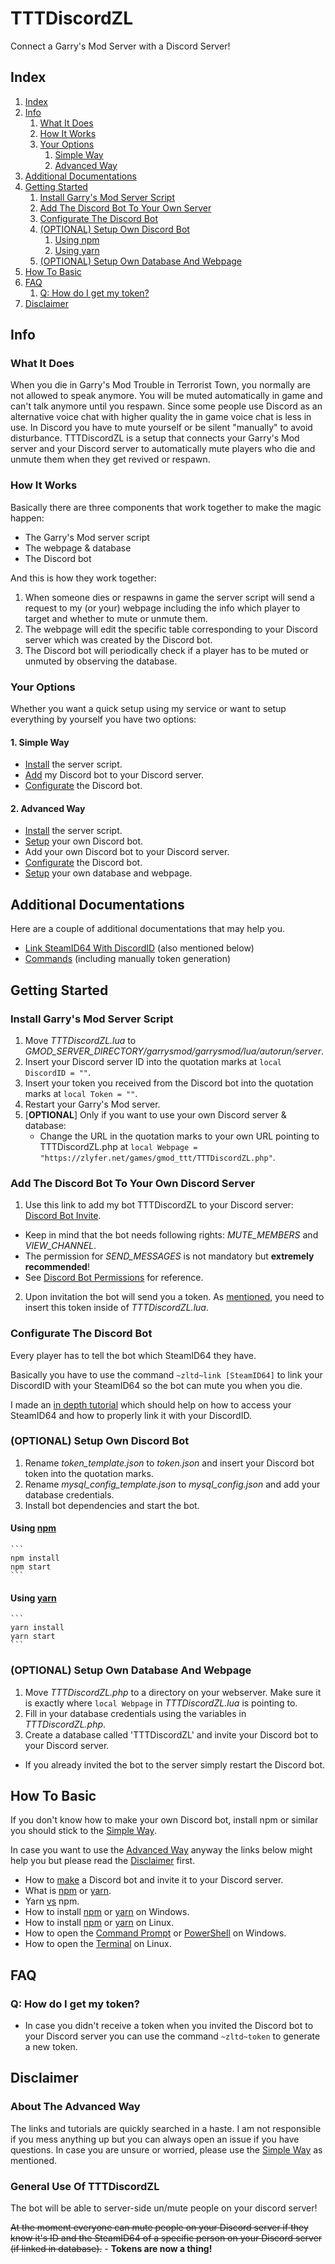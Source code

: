 # TTTDiscordZL
Connect a Garry's Mod Server with a Discord Server!

## Index
1. [Index](#index)
2. [Info](#info)
    1. [What It Does](#what-it-does)
    2. [How It Works](#how-it-works)
    3. [Your Options](#your-options)
        1. [Simple Way](#1-simple-way)
        2. [Advanced Way](#2-advanced-way)
3. [Additional Documentations](#additional-documentations)
4. [Getting Started](#getting-started)
    1. [Install Garry's Mod Server Script](#install-garrys-mod-server-script)
    2. [Add The Discord Bot To Your Own Server](#add-the-discord-bot-to-your-own-discord-server)
    3. [Configurate The Discord Bot](#configurate-the-discord-bot)
    4. [(OPTIONAL) Setup Own Discord Bot](#optional-setup-own-discord-bot)
        1. [Using npm](#using-npm)
        2. [Using yarn](#using-yarn)
    5. [(OPTIONAL) Setup Own Database And Webpage](#optional-setup-own-database-and-webpage)
5. [How To Basic](#how-to-basic)
6. [FAQ](#faq)
    1. [Q: How do I get my token?](#q-how-do-i-get-my-token)
7. [Disclaimer](#disclaimer)

## Info
### What It Does
When you die in Garry's Mod Trouble in Terrorist Town, you normally are not allowed to speak anymore.
You will be muted automatically in game and can't talk anymore until you respawn.
Since some people use Discord as an alternative voice chat with higher quality the in game voice chat is less in use.
In Discord you have to mute yourself or be silent "manually" to avoid disturbance.
TTTDiscordZL is a setup that connects your Garry's Mod server and your Discord server to automatically mute players who die and unmute them when they get revived or respawn.

### How It Works
Basically there are three components that work together to make the magic happen:
 - The Garry's Mod server script
 - The webpage & database
 - The Discord bot

And this is how they work together:
 1. When someone dies or respawns in game the server script will send a request to my (or your) webpage including the info which player to target and whether to mute or unmute them.
 2. The webpage will edit the specific table corresponding to your Discord server which was created by the Discord bot.
 3. The Discord bot will periodically check if a player has to be muted or unmuted by observing the database.

### Your Options
Whether you want a quick setup using my service or want to setup everything by yourself you have two options:
#### 1. Simple Way
 - [Install](#install-garrys-mod-server-script) the server script.
 - [Add](#add-discord-bot-to-your-own-discord-server) my Discord bot to your Discord server.
 - [Configurate](#configurate-the-discord-bot) the Discord bot.

#### 2. Advanced Way
 - [Install](#install-garrys-mod-server-script) the server script.
 - [Setup](#optional-setup-own-discord-bot) your own Discord bot.
 - Add your own Discord bot to your Discord server.
 - [Configurate](#configurate-the-discord-bot) the Discord bot.
 - [Setup](#optional-setup-own-database-and-webpage) your own database and webpage.

## Additional Documentations
Here are a couple of additional documentations that may help you.
- [Link SteamID64 With DiscordID](idlink.md) (also mentioned below)
- [Commands](commands.md) (including manually token generation)

## Getting Started
### Install Garry's Mod Server Script
 1. Move *TTTDiscordZL.lua* to *GMOD_SERVER_DIRECTORY/garrysmod/garrysmod/lua/autorun/server*.
 2. Insert your Discord server ID into the quotation marks at `local DiscordID = ""`.
 3. Insert your token you received from the Discord bot into the quotation marks at `local Token = ""`.
 4. Restart your Garry's Mod server.
 5. [**OPTIONAL**] Only if you want to use your own Discord server & database:
    * Change the URL in the quotation marks to your own URL pointing to TTTDiscordZL.php at `local Webpage = "https://zlyfer.net/games/gmod_ttt/TTTDiscordZL.php"`.

### Add The Discord Bot To Your Own Discord Server
1. Use this link to add my bot TTTDiscordZL to your Discord server: [Discord Bot Invite](https://discordapp.com/oauth2/authorize?client_id=424687518966087682&scope=bot&permissions=4197376).
 - Keep in mind that the bot needs following rights: *MUTE_MEMBERS* and *VIEW_CHANNEL*.
 - The permission for *SEND_MESSAGES* is not mandatory but **extremely recommended**!
 - See [Discord Bot Permissions](https://discordapp.com/developers/docs/topics/permissions) for reference.
2. Upon invitation the bot will send you a token. As [mentioned](#install-garrys-mod-server-script), you need to insert this token inside of *TTTDiscordZL.lua*.

### Configurate The Discord Bot
Every player has to tell the bot which SteamID64 they have.

Basically you have to use the command `~zltd~link [SteamID64]` to link your DiscordID with your SteamID64 so the bot can mute you when you die.

I made an [in depth tutorial](idlink.md) which should help on how to access your SteamID64 and how to properly link it with your DiscordID.

### (OPTIONAL) Setup Own Discord Bot
1. Rename *token_template.json* to *token.json* and insert your Discord bot token into the quotation marks.
2. Rename *mysql_config_template.json* to *mysql_config.json* and add your database credentials.
3. Install bot dependencies and start the bot.
#### Using [npm](https://www.npmjs.com/)
	```
	npm install
	npm start
	```
#### Using [yarn](https://yarnpkg.com/)
	```
	yarn install
	yarn start
	```

### (OPTIONAL) Setup Own Database And Webpage
1. Move *TTTDiscordZL.php* to a directory on your webserver. Make sure it is exactly where `local Webpage` in *TTTDiscordZL.lua* is pointing to.
2. Fill in your database credentials using the variables in *TTTDiscordZL.php*.
3. Create a database called 'TTTDiscordZL' and invite your Discord bot to your Discord server.
 - If you already invited the bot to the server simply restart the Discord bot.

## How To Basic
If you don't know how to make your own Discord bot, install npm or similar you should stick to the [Simple Way](#1-simple-way).

In case you want to use the [Advanced Way](#2-advanced-way) anyway the links below might help you but please read the [Disclaimer](#disclaimer) first.
- How to [make](https://www.digitaltrends.com/gaming/how-to-make-a-discord-bot/) a Discord bot and invite it to your Discord server.
- What is [npm](https://docs.npmjs.com/getting-started/what-is-npm) or [yarn](https://yarnpkg.com/en/docs/getting-started).
- Yarn [vs](https://blog.risingstack.com/yarn-vs-npm-node-js-package-managers/) npm.
- How to install [npm](https://www.npmjs.com/get-npm) or [yarn](https://yarnpkg.com/en/docs/install#windows-stable) on Windows.
- How to install [npm](https://blog.teamtreehouse.com/install-node-js-npm-linux) or [yarn](https://yarnpkg.com/lang/en/docs/install/#debian-stable) on Linux.
- How to open the [Command Prompt](https://www.lifewire.com/how-to-open-command-prompt-2618089) or [PowerShell](https://www.tenforums.com/tutorials/25581-open-windows-powershell-windows-10-a.html) on Windows.
- How to open the [Terminal](https://www.lifewire.com/ways-to-open-a-terminal-console-window-using-ubuntu-4075024) on Linux.

## FAQ

### Q: How do I get my token?
- In case you didn't receive a token when you invited the Discord bot to your Discord server you can use the command `~zltd~token` to generate a new token.

## Disclaimer
### About The Advanced Way
The links and tutorials are quickly searched in a haste.
I am not responsible if you mess anything up but you can always open an issue if you have questions.
In case you are unsure or worried, please use the [Simple Way](#1-simple-way) as mentioned.

### General Use Of TTTDiscordZL
The bot will be able to server-side un/mute people on your discord server!

~~At the moment everyone can mute people on your Discord server if they know it's ID and the SteamID64 of a specific person on your Discord server (if linked in database).~~ - **Tokens are now a thing!**
